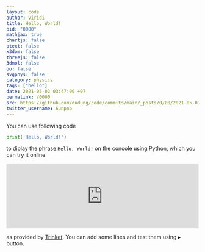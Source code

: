 ```yaml
---
layout: code
author: viridi
title: Hello, World!
pid: "0000"
mathjax: true
chartjs: false
ptext: false
x3dom: false
threejs: false
3dmol: false
oo: false
svgphys: false
category: physics
tags: ["hello"]
date: 2021-05-02 03:47:00 +07
permalink: /0000
src: https://github.com/dudung/code/commits/main/_posts/0/00/2021-05-01-hello.md
twitter_username: 6unpnp
---
```

You can use following code

```python
print('Hello, World!')
```

to diplay the phrase `Hello, World!` on the concole using Python, which you can try it online

<iframe src="https://trinket.io/embed/python/7c5a38eb8a?showInstructions=true" width="100%" height="170" frameborder="0" marginwidth="0" marginheight="0" allowfullscreen></iframe>

as provided by [Trinket](https://trinket.io). You can add some lines and test them using $\blacktriangleright$ button.
